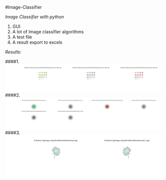#Image-Classifier

 *Image Classifier with python*

1. GUI 
2. A lot of Image classifier algorithms
3. A test file
4. A result export to excels 

*Results:*

####1.
![image](https://github.com/LongJDoing/Python/blob/master/Image%20Classifier/Version_1.1/src/result/re/1/sequence_texture/similar_shape/077_0.png)
####2.
![image](https://github.com/LongJDoing/Python/blob/master/Image%20Classifier/Version_1.1/src/result/re/1/trainer_cluster/%E5%9B%BE%E8%85%BE/0_0.png)
####3.
![image](https://github.com/LongJDoing/Python/blob/master/Image%20Classifier/Version_1.1/src/result/re/1/single_texture/mirror/021_0.png)
